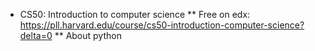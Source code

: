 - CS50: Introduction to computer science
  ** Free on edx: https://pll.harvard.edu/course/cs50-introduction-computer-science?delta=0
  ** About python
